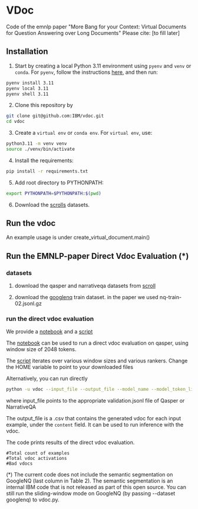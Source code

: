 # VDoc
Code of the emnlp paper "More Bang for your Context: Virtual Documents for Question Answering over Long Documents"
Please cite: [to fill later]

## Installation
1. Start by creating a local Python 3.11 environment using `pyenv` and `venv` or `conda`.  For `pyenv`, follow the instructions [here](https://github.com/pyenv/pyenv?tab=readme-ov-file#getting-pyenv), and then run: 

```bash
pyenv install 3.11
pyenv local 3.11
pyenv shell 3.11
```

2. Clone this repository by 
```bash
git clone git@github.com:IBM/vdoc.git
cd vdoc
```

3. Create a `virtual env` or `conda env`. For `virtual env`, use:

```bash
python3.11 -m venv venv
source ./venv/bin/activate
```

4. Install the requirements:
```bash
pip install -r requirements.txt
```

5. Add root directory to PYTHONPATH:
```bash
export PYTHONPATH=$PYTHONPATH:$(pwd)
```

6. Download the [scrolls](https://www.scrolls-benchmark.com/tasks) datasets.

## Run the vdoc 

An example usage is under create_virtual_document.main()

## Run the EMNLP-paper Direct Vdoc Evaluation (*)

### datasets ###
1. download the qasper and narrativeqa datasets from [scroll](https://www.scrolls-benchmark.com/tasks) 

2. download the [googlenq](https://ai.google.com/research/NaturalQuestions/download) train dataset.
in the paper we used nq-train-02.jsonl.gz

### run the direct vdoc evaluation ###

We provide a [notebook](vdoc_on_scrolls.ipynb) and a [script](./scripts/run_all_direct_vdoc.sh)

The [notebook](vdoc_on_scrolls.ipynb) can be used to run a direct vdoc evaluation on qasper, using
window size of 2048 tokens. 

The [script](./scripts/run_all_direct_vdoc.sh) iterates over various window sizes and various rankers. Change the HOME variable to point to your downloaded files 

Alternatively, you can run directly 
```bash
python -u vdoc --input_file --output_file --model_name --model_token_limit --max_new_tokens --passage_len --order
```

where input_file points to the appropriate validation.jsonl file of Qasper or NarrativeQA

The output_file is a .csv that contains the generated vdoc for each input example, under the `content` field. It can be used to run inference with the vdoc.

The code prints results of the direct vdoc evaluation.

```
#Total count of examples
#Total vdoc activations
#Bad vdocs 
```

(*) The current code does not include the semantic segmentation on GoogleNQ (last column in Table 2). The semantic segmentation is an internal IBM code that is not released as part of this open source.
You can still run the sliding-window mode on GoogleNQ (by passing --dataset googlenq) to vdoc.py.